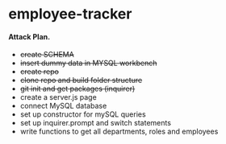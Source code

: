 # employee-tracker

#### Attack Plan.
* ~~create SCHEMA~~
* ~~insert dummy data in MYSQL workbench~~
* ~~create repo~~
* ~~clone repo and build folder structure~~
* ~~git init and get packages (inquirer)~~
* create a server.js page
* connect MySQL database
* set up constructor for mySQL queries
* set up inquirer.prompt and switch statements
* write functions to get all departments, roles and employees
